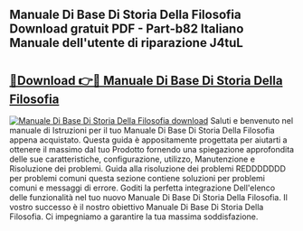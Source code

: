 ## Manuale Di Base Di Storia Della Filosofia Download gratuit PDF - Part-b82 Italiano Manuale dell'utente di riparazione J4tuL

# <h2><a href="http://df97ziv.blite.top/?on=Manuale+Di+Base+Di+Storia+Della+Filosofia">🔗Download 👉🔴 Manuale Di Base Di Storia Della Filosofia</a></h2>

[![Manuale Di Base Di Storia Della Filosofia download](https://i.imgur.com/lujVjoI.png)](http://df97ziv.blite.top/?on=Manuale+Di+Base+Di+Storia+Della+Filosofia)
Saluti e benvenuto nel manuale di Istruzioni per il tuo Manuale Di Base Di Storia Della Filosofia appena acquistato. Questa guida è appositamente progettata per aiutarti a ottenere il massimo dal tuo Prodotto fornendo una spiegazione approfondita delle sue caratteristiche, configurazione, utilizzo, Manutenzione e Risoluzione dei problemi. Guida alla risoluzione dei problemi REDDDDDDD per problemi comuni questa sezione contiene soluzioni per problemi comuni e messaggi di errore. Goditi la perfetta integrazione Dell'elenco delle funzionalità nel tuo nuovo Manuale Di Base Di Storia Della Filosofia. Il vostro successo è il nostro obiettivo Manuale Di Base Di Storia Della Filosofia. Ci impegniamo a garantire la tua massima soddisfazione.
